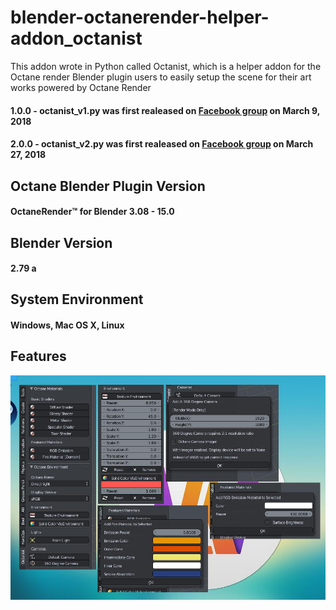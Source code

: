 # blender-octanerender-helper-addon_octanist
This addon wrote in Python called Octanist, which is a helper addon for the Octane render Blender plugin users to easily setup the scene for their art works powered by Octane Render

#### 1.0.0 - octanist_v1.py was first realeased on [Facebook group](https://www.facebook.com/groups/500738480259364) on March 9, 2018
#### 2.0.0 - octanist_v2.py was first realeased on [Facebook group](https://www.facebook.com/groups/500738480259364) on March 27, 2018

## Octane Blender Plugin Version
#### OctaneRender™ for Blender 3.08 - 15.0

## Blender Version
#### 2.79 a

## System Environment
#### Windows, Mac OS X, Linux

## Features
![alt Features](./screenshot.jpg)
